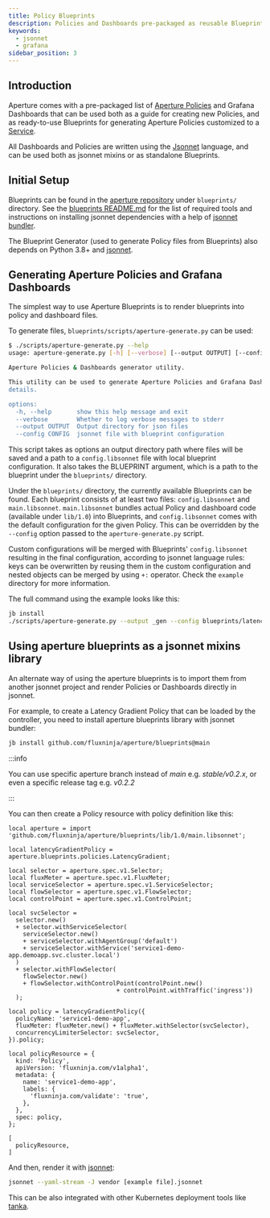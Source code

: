 ```yaml
---
title: Policy Blueprints
description: Policies and Dashboards pre-packaged as reusable Blueprints
keywords:
  - jsonnet
  - grafana
sidebar_position: 3
---
```


## Introduction

Aperture comes with a pre-packaged list of [Aperture Policies][policies] and
Grafana Dashboards that can be used both as a guide for creating new Policies,
and as ready-to-use Blueprints for generating Aperture Policies customized to a
[Service][service].

All Dashboards and Policies are written using the [Jsonnet][jsonnet-lang]
language, and can be used both as jsonnet mixins or as standalone Blueprints.

[jsonnet-lang]: https://jsonnet.org

## Initial Setup

Blueprints can be found in the [aperture repository][aperture-repo] under
`blueprints/` directory. See the [blueprints README.md][blueprints-readme] for
the list of required tools and instructions on installing jsonnet dependencies
with a help of [jsonnet bundler][jb].

The Blueprint Generator (used to generate Policy files from Blueprints) also
depends on Python 3.8+ and [jsonnet][go-jsonnet].

[aperture-repo]: https://github.com/fluxninja/aperture/
[blueprints-readme]:
  https://github.com/fluxninja/aperture/blob/main/blueprints/README.md
[jb]: https://github.com/jsonnet-bundler/jsonnet-bundler
[go-jsonnet]: https://github.com/google/go-jsonnet

## Generating Aperture Policies and Grafana Dashboards

The simplest way to use Aperture Blueprints is to render blueprints into policy
and dashboard files.

To generate files, `blueprints/scripts/aperture-generate.py` can be used:

```sh
$ ./scripts/aperture-generate.py --help
usage: aperture-generate.py [-h] [--verbose] [--output OUTPUT] [--config CONFIG]

Aperture Policies & Dashboards generator utility.

This utility can be used to generate Aperture Policies and Grafana Dashboards "in-place". Check [blueprint's README.md][blueprints-readme] for more
details.

options:
  -h, --help       show this help message and exit
  --verbose        Whether to log verbose messages to stderr
  --output OUTPUT  Output directory for json files
  --config CONFIG  jsonnet file with blueprint configuration
```

This script takes as options an output directory path where files will be saved
and a path to a `config.libsonnet` file with local blueprint configuration. It
also takes the BLUEPRINT argument, which is a path to the blueprint under the
`blueprints/` directory.

Under the `blueprints/` directory, the currently available Blueprints can be
found. Each blueprint consists of at least two files: `config.libsonnet` and
`main.libsonnet`. `main.libsonnet` bundles actual Policy and dashboard code
(available under `lib/1.0`) into Blueprints, and `config.libsonnet` comes with
the default configuration for the given Policy. This can be overridden by the
`--config` option passed to the `aperture-generate.py` script.

Custom configurations will be merged with Blueprints' `config.libsonnet`
resulting in the final configuration, according to jsonnet language rules: keys
can be overwritten by reusing them in the custom configuration and nested
objects can be merged by using `+:` operator. Check the `example` directory for
more information.

The full command using the example looks like this:

```sh
jb install
./scripts/aperture-generate.py --output _gen --config blueprints/latency-gradient/example/example.jsonnet
```

[blueprints-readme]:
  https://github.com/fluxninja/aperture/blob/main/blueprints/README.md

## Using aperture blueprints as a jsonnet mixins library

An alternate way of using the aperture blueprints is to import them from another
jsonnet project and render Policies or Dashboards directly in jsonnet.

For example, to create a Latency Gradient Policy that can be loaded by the
controller, you need to install aperture blueprints library with jsonnet
bundler:

```sh
jb install github.com/fluxninja/aperture/blueprints@main
```

:::info

You can use specific aperture branch instead of _main_ e.g. _stable/v0.2.x_, or
even a specific release tag e.g. _v0.2.2_

:::

You can then create a Policy resource with policy definition like this:

```jsonnet
local aperture = import 'github.com/fluxninja/aperture/blueprints/lib/1.0/main.libsonnet';

local latencyGradientPolicy = aperture.blueprints.policies.LatencyGradient;

local selector = aperture.spec.v1.Selector;
local fluxMeter = aperture.spec.v1.FluxMeter;
local serviceSelector = aperture.spec.v1.ServiceSelector;
local flowSelector = aperture.spec.v1.FlowSelector;
local controlPoint = aperture.spec.v1.ControlPoint;

local svcSelector =
  selector.new()
  + selector.withServiceSelector(
    serviceSelector.new()
    + serviceSelector.withAgentGroup('default')
    + serviceSelector.withService('service1-demo-app.demoapp.svc.cluster.local')
  )
  + selector.withFlowSelector(
    flowSelector.new()
    + flowSelector.withControlPoint(controlPoint.new()
                              + controlPoint.withTraffic('ingress'))
  );

local policy = latencyGradientPolicy({
  policyName: 'service1-demo-app',
  fluxMeter: fluxMeter.new() + fluxMeter.withSelector(svcSelector),
  concurrencyLimiterSelector: svcSelector,
}).policy;

local policyResource = {
  kind: 'Policy',
  apiVersion: 'fluxninja.com/v1alpha1',
  metadata: {
    name: 'service1-demo-app',
    labels: {
      'fluxninja.com/validate': 'true',
    },
  },
  spec: policy,
};

[
  policyResource,
]
```

And then, render it with [jsonnet][jsonnet]:

```sh
jsonnet --yaml-stream -J vendor [example file].jsonnet
```

This can be also integrated with other Kubernetes deployment tools like
[tanka][tk].

[jsonnet]: https://github.com/google/go-jsonnet
[tk]: https://grafana.com/oss/tanka/
[policies]: /concepts/policy/policy.md
[service]: /concepts/service.md
